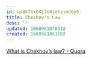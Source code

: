 ```yaml
---
id: qs8k7nxb4j7n41etzjmdgy6
title: Chekhov's Law
desc: ''
updated: 1660981878518
created: 1660981861162
---
```


[What is Chekhov’s law? - Quora](https://www.quora.com/What-is-Chekhov-s-law)